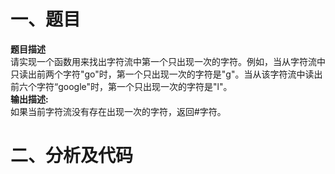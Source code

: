 # 一、题目
**题目描述**  
请实现一个函数用来找出字符流中第一个只出现一次的字符。例如，当从字符流中只读出前两个字符"go"时，第一个只出现一次的字符是"g"。当从该字符流中读出前六个字符“google"时，第一个只出现一次的字符是"l"。  
**输出描述:**  
如果当前字符流没有存在出现一次的字符，返回#字符。  
# 二、分析及代码
